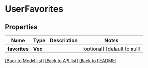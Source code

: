 # UserFavorites

## Properties
Name | Type | Description | Notes
------------ | ------------- | ------------- | -------------
**favorites** | **Vec<String>** |  | [optional] [default to null]

[[Back to Model list]](../README.md#documentation-for-models) [[Back to API list]](../README.md#documentation-for-api-endpoints) [[Back to README]](../README.md)


